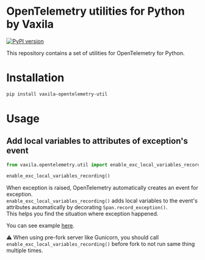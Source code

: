 # OpenTelemetry utilities for Python by Vaxila
[![PyPI version](https://badge.fury.io/py/vaxila-opentelemetry-util.svg)](https://badge.fury.io/py/vaxila-opentelemetry-util)

This repository contains a set of utilities for OpenTelemetry for Python.

# Installation

```bash
pip install vaxila-opentelemetry-util
```

# Usage

## Add local variables to attributes of exception's event

```python
from vaxila.opentelemetry.util import enable_exc_local_variables_recording

enable_exc_local_variables_recording()
```

When exception is raised, OpenTelemetry automatically creates an event for exception.  
`enable_exc_local_variables_recording()` adds local variables to the event's attributes automatically by decorating `Span.record_exception()`.  
This helps you find the situation where exception happened.

You can see example [here](example/enable_exc_local_variables_recording).

:warning: When using pre-fork server like Gunicorn, you should call `enable_exc_local_variables_recording()` before fork to not run same thing multiple times.
